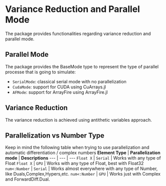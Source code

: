 # Variance Reduction and Parallel Mode

The package provides functionalities regarding variance reduction and parallel mode.

## Parallel Mode
The package provides the BaseMode type to represent the type of parallel processe that is going to simulate:

* `SerialMode`: classical serial mode with no parallelization
* `CudaMode`: support for CUDA using CuArrays.jl
* `AFMode`: support for ArrayFire using ArrayFire.jl


## Variance Reduction
The variance reduction is achieved using antithetic variables approach.



## Parallelization vs Number Type
Keep in mind the following table when trying to use parallelization and automatic differentiation / complex numbers
**Element Type** | **Parallelization mode** | **Descriptions**
--- | --- | ---
`Float X` | `Serial` | Works with any type of Float
`Float X` | `GPU` | Works with any type of Float, best with Float32
`num<:Number` | `Serial` | Works almost everywhere with any type of Number, like Duals,Complex,Hypers,etc.
`num<:Number` | `GPU` | Works just with Complex and ForwardDiff.Dual.
